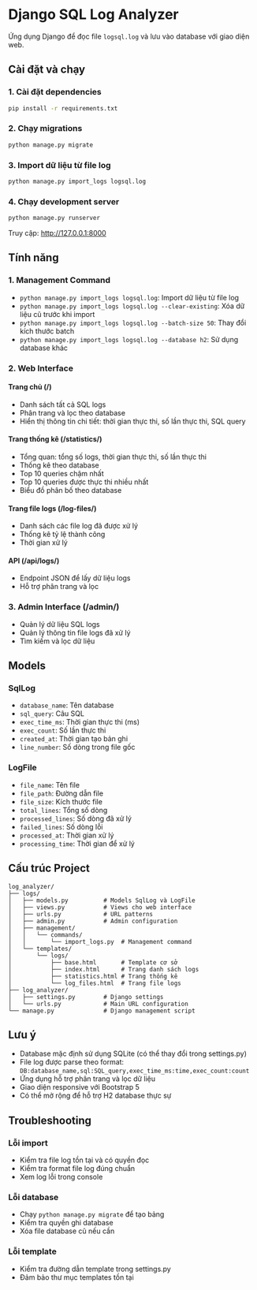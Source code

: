 # Django SQL Log Analyzer

Ứng dụng Django để đọc file `logsql.log` và lưu vào database với giao diện web.

## Cài đặt và chạy

### 1. Cài đặt dependencies
```bash
pip install -r requirements.txt
```

### 2. Chạy migrations
```bash
python manage.py migrate
```

### 3. Import dữ liệu từ file log
```bash
python manage.py import_logs logsql.log
```

### 4. Chạy development server
```bash
python manage.py runserver
```

Truy cập: http://127.0.0.1:8000

## Tính năng

### 1. Management Command
- `python manage.py import_logs logsql.log`: Import dữ liệu từ file log
- `python manage.py import_logs logsql.log --clear-existing`: Xóa dữ liệu cũ trước khi import
- `python manage.py import_logs logsql.log --batch-size 50`: Thay đổi kích thước batch
- `python manage.py import_logs logsql.log --database h2`: Sử dụng database khác

### 2. Web Interface

#### Trang chủ (/)
- Danh sách tất cả SQL logs
- Phân trang và lọc theo database
- Hiển thị thông tin chi tiết: thời gian thực thi, số lần thực thi, SQL query

#### Trang thống kê (/statistics/)
- Tổng quan: tổng số logs, thời gian thực thi, số lần thực thi
- Thống kê theo database
- Top 10 queries chậm nhất
- Top 10 queries được thực thi nhiều nhất
- Biểu đồ phân bố theo database

#### Trang file logs (/log-files/)
- Danh sách các file log đã được xử lý
- Thống kê tỷ lệ thành công
- Thời gian xử lý

#### API (/api/logs/)
- Endpoint JSON để lấy dữ liệu logs
- Hỗ trợ phân trang và lọc

### 3. Admin Interface (/admin/)
- Quản lý dữ liệu SQL logs
- Quản lý thông tin file logs đã xử lý
- Tìm kiếm và lọc dữ liệu

## Models

### SqlLog
- `database_name`: Tên database
- `sql_query`: Câu SQL
- `exec_time_ms`: Thời gian thực thi (ms)
- `exec_count`: Số lần thực thi
- `created_at`: Thời gian tạo bản ghi
- `line_number`: Số dòng trong file gốc

### LogFile
- `file_name`: Tên file
- `file_path`: Đường dẫn file
- `file_size`: Kích thước file
- `total_lines`: Tổng số dòng
- `processed_lines`: Số dòng đã xử lý
- `failed_lines`: Số dòng lỗi
- `processed_at`: Thời gian xử lý
- `processing_time`: Thời gian để xử lý

## Cấu trúc Project

```
log_analyzer/
├── logs/
│   ├── models.py          # Models SqlLog và LogFile
│   ├── views.py           # Views cho web interface
│   ├── urls.py            # URL patterns
│   ├── admin.py           # Admin configuration
│   ├── management/
│   │   └── commands/
│   │       └── import_logs.py  # Management command
│   └── templates/
│       └── logs/
│           ├── base.html       # Template cơ sở
│           ├── index.html      # Trang danh sách logs
│           ├── statistics.html # Trang thống kê
│           └── log_files.html  # Trang file logs
├── log_analyzer/
│   ├── settings.py        # Django settings
│   └── urls.py            # Main URL configuration
└── manage.py              # Django management script
```

## Lưu ý

- Database mặc định sử dụng SQLite (có thể thay đổi trong settings.py)
- File log được parse theo format: `DB:database_name,sql:SQL_query,exec_time_ms:time,exec_count:count`
- Ứng dụng hỗ trợ phân trang và lọc dữ liệu
- Giao diện responsive với Bootstrap 5
- Có thể mở rộng để hỗ trợ H2 database thực sự

## Troubleshooting

### Lỗi import
- Kiểm tra file log tồn tại và có quyền đọc
- Kiểm tra format file log đúng chuẩn
- Xem log lỗi trong console

### Lỗi database
- Chạy `python manage.py migrate` để tạo bảng
- Kiểm tra quyền ghi database
- Xóa file database cũ nếu cần

### Lỗi template
- Kiểm tra đường dẫn template trong settings.py
- Đảm bảo thư mục templates tồn tại
